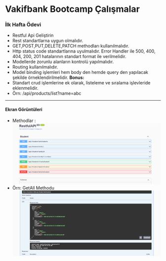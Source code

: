 # Vakifbank Bootcamp Çalışmalar
### İlk Hafta Ödevi
- Restful Api Geliştirin
- Rest standartlarna uygun olmalıdır.
- GET,POST,PUT,DELETE,PATCH methodları kullanılmalıdır.
- Http status code standartlarına uyulmalıdır. Error Handler ile 500, 400, 404, 200, 201 hatalarının standart format ile verilmelidir. 
- Modellerde zorunlu alanların kontrolü yapılmalıdır.
- Routing kullanılmalıdır.
- Model binding işlemleri hem body den hemde query den yapılacak şekilde örneklendirilmelidir. 
**Bonus:**
- Standart crud işlemlerine ek olarak, listeleme ve sıralama işlevleride eklenmelidir. 
- Örn: /api/products/list?name=abc

--- 
#### Ekran Görüntüleri
- Methodlar :
![Alt text](image.png)
- Örn: GetAll Methodu
![Alt text](image-1.png)